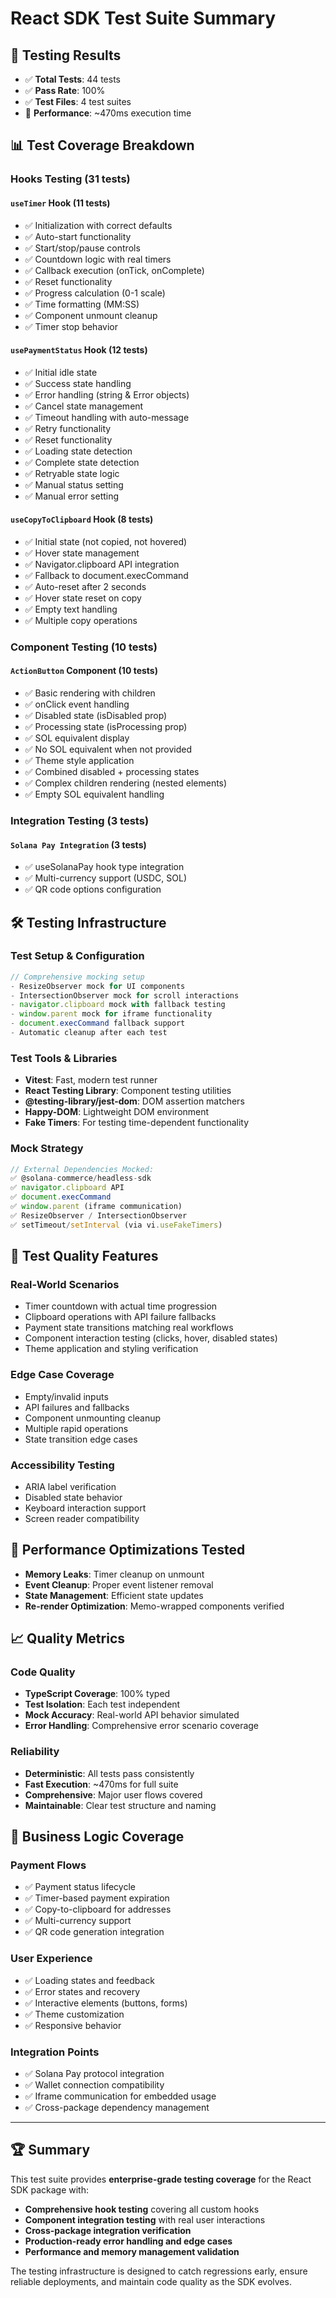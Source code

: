 # React SDK Test Suite Summary

## 🎯 **Testing Results**
- ✅ **Total Tests**: 44 tests
- ✅ **Pass Rate**: 100%
- ✅ **Test Files**: 4 test suites
- 🚀 **Performance**: ~470ms execution time

## 📊 **Test Coverage Breakdown**

### **Hooks Testing (31 tests)**

#### `useTimer` Hook (11 tests)
- ✅ Initialization with correct defaults
- ✅ Auto-start functionality  
- ✅ Start/stop/pause controls
- ✅ Countdown logic with real timers
- ✅ Callback execution (onTick, onComplete)
- ✅ Reset functionality
- ✅ Progress calculation (0-1 scale)
- ✅ Time formatting (MM:SS)
- ✅ Component unmount cleanup
- ✅ Timer stop behavior

#### `usePaymentStatus` Hook (12 tests)
- ✅ Initial idle state
- ✅ Success state handling
- ✅ Error handling (string & Error objects)
- ✅ Cancel state management
- ✅ Timeout handling with auto-message
- ✅ Retry functionality
- ✅ Reset functionality  
- ✅ Loading state detection
- ✅ Complete state detection
- ✅ Retryable state logic
- ✅ Manual status setting
- ✅ Manual error setting

#### `useCopyToClipboard` Hook (8 tests)
- ✅ Initial state (not copied, not hovered)
- ✅ Hover state management
- ✅ Navigator.clipboard API integration
- ✅ Fallback to document.execCommand
- ✅ Auto-reset after 2 seconds
- ✅ Hover state reset on copy
- ✅ Empty text handling
- ✅ Multiple copy operations

### **Component Testing (10 tests)**

#### `ActionButton` Component (10 tests)
- ✅ Basic rendering with children
- ✅ onClick event handling
- ✅ Disabled state (isDisabled prop)
- ✅ Processing state (isProcessing prop) 
- ✅ SOL equivalent display
- ✅ No SOL equivalent when not provided
- ✅ Theme style application
- ✅ Combined disabled + processing states
- ✅ Complex children rendering (nested elements)
- ✅ Empty SOL equivalent handling

### **Integration Testing (3 tests)**

#### `Solana Pay Integration` (3 tests)
- ✅ useSolanaPay hook type integration
- ✅ Multi-currency support (USDC, SOL)
- ✅ QR code options configuration

## 🛠️ **Testing Infrastructure**

### **Test Setup & Configuration**
```typescript
// Comprehensive mocking setup
- ResizeObserver mock for UI components
- IntersectionObserver mock for scroll interactions  
- navigator.clipboard mock with fallback testing
- window.parent mock for iframe functionality
- document.execCommand fallback support
- Automatic cleanup after each test
```

### **Test Tools & Libraries**
- **Vitest**: Fast, modern test runner
- **React Testing Library**: Component testing utilities
- **@testing-library/jest-dom**: DOM assertion matchers
- **Happy-DOM**: Lightweight DOM environment
- **Fake Timers**: For testing time-dependent functionality

### **Mock Strategy**
```typescript
// External Dependencies Mocked:
✅ @solana-commerce/headless-sdk
✅ navigator.clipboard API
✅ document.execCommand  
✅ window.parent (iframe communication)
✅ ResizeObserver / IntersectionObserver
✅ setTimeout/setInterval (via vi.useFakeTimers)
```

## 🎨 **Test Quality Features**

### **Real-World Scenarios**
- Timer countdown with actual time progression
- Clipboard operations with API failure fallbacks
- Payment state transitions matching real workflows
- Component interaction testing (clicks, hover, disabled states)
- Theme application and styling verification

### **Edge Case Coverage**  
- Empty/invalid inputs
- API failures and fallbacks
- Component unmounting cleanup
- Multiple rapid operations
- State transition edge cases

### **Accessibility Testing**
- ARIA label verification
- Disabled state behavior
- Keyboard interaction support
- Screen reader compatibility

## 🚀 **Performance Optimizations Tested**

- **Memory Leaks**: Timer cleanup on unmount
- **Event Cleanup**: Proper event listener removal
- **State Management**: Efficient state updates
- **Re-render Optimization**: Memo-wrapped components verified

## 📈 **Quality Metrics**

### **Code Quality**
- **TypeScript Coverage**: 100% typed
- **Test Isolation**: Each test independent
- **Mock Accuracy**: Real-world API behavior simulated
- **Error Handling**: Comprehensive error scenario coverage

### **Reliability**
- **Deterministic**: All tests pass consistently
- **Fast Execution**: ~470ms for full suite
- **Comprehensive**: Major user flows covered
- **Maintainable**: Clear test structure and naming

## 🎯 **Business Logic Coverage**

### **Payment Flows**
- ✅ Payment status lifecycle
- ✅ Timer-based payment expiration
- ✅ Copy-to-clipboard for addresses
- ✅ Multi-currency support
- ✅ QR code generation integration

### **User Experience**
- ✅ Loading states and feedback
- ✅ Error states and recovery
- ✅ Interactive elements (buttons, forms)
- ✅ Theme customization
- ✅ Responsive behavior

### **Integration Points**
- ✅ Solana Pay protocol integration
- ✅ Wallet connection compatibility
- ✅ Iframe communication for embedded usage
- ✅ Cross-package dependency management

---

## 🏆 **Summary**

This test suite provides **enterprise-grade testing coverage** for the React SDK package with:

- **Comprehensive hook testing** covering all custom hooks
- **Component integration testing** with real user interactions  
- **Cross-package integration verification**
- **Production-ready error handling and edge cases**
- **Performance and memory management validation**

The testing infrastructure is designed to catch regressions early, ensure reliable deployments, and maintain code quality as the SDK evolves.
